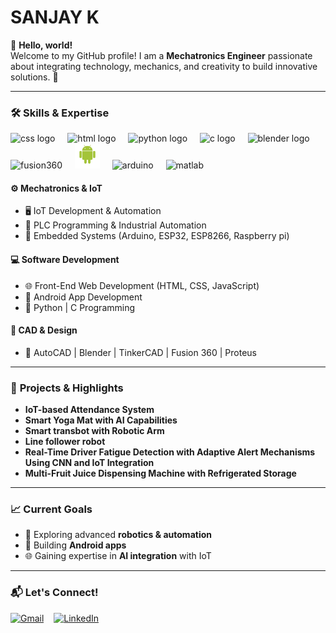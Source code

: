 # SANJAY K

🌟 **Hello, world!**  
Welcome to my GitHub profile! I am a **Mechatronics Engineer** passionate about integrating technology, mechanics, and creativity to build innovative solutions. 🚀  

---

### 🛠️ **Skills & Expertise**  

<div align="left">
  <img src="https://cdn.jsdelivr.net/gh/devicons/devicon/icons/css3/css3-original.svg" height="40" alt="css logo" />
  <img width="12" />
  <img src="https://cdn.jsdelivr.net/gh/devicons/devicon/icons/html5/html5-original.svg" height="40" alt="html logo" />
  <img width="12" />
  <img src="https://cdn.jsdelivr.net/gh/devicons/devicon/icons/python/python-original.svg" height="40" alt="python logo" />
  <img width="12" />
  <img src="https://cdn.jsdelivr.net/gh/devicons/devicon/icons/c/c-original.svg" height="40" alt="c logo" />
  <img width="12" />
  <img src="https://cdn.jsdelivr.net/gh/devicons/devicon/icons/blender/blender-original.svg" height="40" alt="blender logo" />
  <img width="12" />
  <img src="https://upload.wikimedia.org/wikipedia/commons/thumb/e/e4/Autodesk_Fusion_360_Logo.svg/2048px-Autodesk_Fusion_360_Logo.svg.png" alt="fusion360" width="40" height="40" />
  <img width="12" />
  <img src="https://raw.githubusercontent.com/devicons/devicon/master/icons/android/android-original-wordmark.svg" alt="android" width="40" height="40" />
  <img width="12" />
  <img src="https://cdn.worldvectorlogo.com/logos/arduino-1.svg" alt="arduino" width="40" height="40" />
  <img width="12" />
  <img src="https://upload.wikimedia.org/wikipedia/commons/2/21/Matlab_Logo.png" alt="matlab" width="40" height="40" />
  <img width="12" />
</div>

#### ⚙️ **Mechatronics & IoT**  
- 🖥️ IoT Development & Automation  
- 🧩 PLC Programming & Industrial Automation  
- 🔌 Embedded Systems (Arduino, ESP32, ESP8266, Raspberry pi)  

#### 💻 **Software Development**  
- 🌐 Front-End Web Development (HTML, CSS, JavaScript)  
- 📱 Android App Development  
- 🐍 Python | C Programming  

#### 🎨 **CAD & Design**  
- 📐 AutoCAD | Blender | TinkerCAD | Fusion 360 | Proteus 

---

### 🌟 **Projects & Highlights**  

- **IoT-based Attendance System**  
- **Smart Yoga Mat with AI Capabilities**  
- **Smart transbot with Robotic Arm**  
- **Line follower robot**
- **Real-Time Driver Fatigue Detection with Adaptive Alert Mechanisms Using CNN and IoT Integration**
- **Multi-Fruit Juice Dispensing Machine with Refrigerated Storage** 
  
---

### 📈 **Current Goals**  

- 🤖 Exploring advanced **robotics & automation**  
- 📱 Building **Android apps**  
- 🌐 Gaining expertise in **AI integration** with IoT  

---

### 📬 Let's Connect!
[![Gmail](https://img.shields.io/static/v1?message=Gmail&logo=gmail&label=&color=D14836&logoColor=white&labelColor=&style=for-the-badge)](mailto:sanjay20046984@gmail.com) <img width="12" />[![LinkedIn](https://img.shields.io/static/v1?message=LinkedIn&logo=linkedin&label=&color=0077B5&logoColor=white&labelColor=&style=for-the-badge)](https://www.linkedin.com/in/ksanjay2004)





